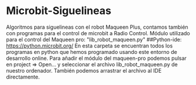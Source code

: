 # Microbit-Siguelineas
Algoritmos para siguelineas con el robot Maqueen Plus, contamos también con programas para el control de microbit a Radio Control.
Módulo utilizado para el control del Maqueen pro: "lib_robot_maqueen.py"
##Python-ide: https://python.microbit.org/
En esta carpeta se encuentran todos los programas en python que hemos programado usando este entorno de desarrollo online. Para añadir el módulo del maqueen-pro podemos pulsar en project => Open... y seleccionar el archivo lib_robot_maqueen.py de nuestro ordenador. También podemos arrastrar el archivo al IDE directamente.


